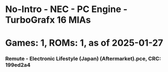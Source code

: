 # No-Intro - NEC - PC Engine - TurboGrafx 16 MIAs
# Games: 1, ROMs: 1, as of 2025-01-27
### Remute - Electronic Lifestyle (Japan) (Aftermarket).pce, CRC: 199ed2a4
